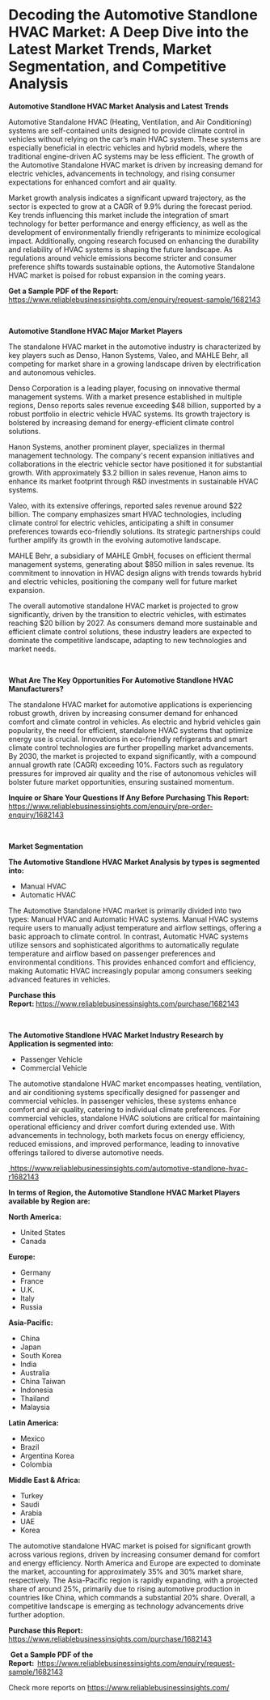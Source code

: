 <p><h1>Decoding the Automotive Standlone HVAC Market: A Deep Dive into the Latest Market Trends, Market Segmentation, and Competitive Analysis</h1></p><p><strong>Automotive Standlone HVAC Market Analysis and Latest Trends</strong></p>
<p><p>Automotive Standalone HVAC (Heating, Ventilation, and Air Conditioning) systems are self-contained units designed to provide climate control in vehicles without relying on the car’s main HVAC system. These systems are especially beneficial in electric vehicles and hybrid models, where the traditional engine-driven AC systems may be less efficient. The growth of the Automotive Standalone HVAC market is driven by increasing demand for electric vehicles, advancements in technology, and rising consumer expectations for enhanced comfort and air quality.</p><p>Market growth analysis indicates a significant upward trajectory, as the sector is expected to grow at a CAGR of 9.9% during the forecast period. Key trends influencing this market include the integration of smart technology for better performance and energy efficiency, as well as the development of environmentally friendly refrigerants to minimize ecological impact. Additionally, ongoing research focused on enhancing the durability and reliability of HVAC systems is shaping the future landscape. As regulations around vehicle emissions become stricter and consumer preference shifts towards sustainable options, the Automotive Standalone HVAC market is poised for robust expansion in the coming years.</p></p>
<p><strong>Get a Sample PDF of the Report:&nbsp;</strong> <a href="https://www.reliablebusinessinsights.com/enquiry/request-sample/1682143?utm_campaign=2306&utm_medium=2&utm_source=Github&utm_content=ia&utm_term=24032025&utm_id=automotive-standlone-hvac">https://www.reliablebusinessinsights.com/enquiry/request-sample/1682143</a></p>
<p>&nbsp;</p>
<p><strong>Automotive Standlone HVAC Major Market Players</strong></p>
<p><p>The standalone HVAC market in the automotive industry is characterized by key players such as Denso, Hanon Systems, Valeo, and MAHLE Behr, all competing for market share in a growing landscape driven by electrification and autonomous vehicles.</p><p>Denso Corporation is a leading player, focusing on innovative thermal management systems. With a market presence established in multiple regions, Denso reports sales revenue exceeding $48 billion, supported by a robust portfolio in electric vehicle HVAC systems. Its growth trajectory is bolstered by increasing demand for energy-efficient climate control solutions.</p><p>Hanon Systems, another prominent player, specializes in thermal management technology. The company's recent expansion initiatives and collaborations in the electric vehicle sector have positioned it for substantial growth. With approximately $3.2 billion in sales revenue, Hanon aims to enhance its market footprint through R&D investments in sustainable HVAC systems.</p><p>Valeo, with its extensive offerings, reported sales revenue around $22 billion. The company emphasizes smart HVAC technologies, including climate control for electric vehicles, anticipating a shift in consumer preferences towards eco-friendly solutions. Its strategic partnerships could further amplify its growth in the evolving automotive landscape.</p><p>MAHLE Behr, a subsidiary of MAHLE GmbH, focuses on efficient thermal management systems, generating about $850 million in sales revenue. Its commitment to innovation in HVAC design aligns with trends towards hybrid and electric vehicles, positioning the company well for future market expansion.</p><p>The overall automotive standalone HVAC market is projected to grow significantly, driven by the transition to electric vehicles, with estimates reaching $20 billion by 2027. As consumers demand more sustainable and efficient climate control solutions, these industry leaders are expected to dominate the competitive landscape, adapting to new technologies and market needs.</p></p>
<p>&nbsp;</p>
<p><strong>What Are The Key Opportunities For Automotive Standlone HVAC Manufacturers?</strong></p>
<p><p>The standalone HVAC market for automotive applications is experiencing robust growth, driven by increasing consumer demand for enhanced comfort and climate control in vehicles. As electric and hybrid vehicles gain popularity, the need for efficient, standalone HVAC systems that optimize energy use is crucial. Innovations in eco-friendly refrigerants and smart climate control technologies are further propelling market advancements. By 2030, the market is projected to expand significantly, with a compound annual growth rate (CAGR) exceeding 10%. Factors such as regulatory pressures for improved air quality and the rise of autonomous vehicles will bolster future market opportunities, ensuring sustained momentum.</p></p>
<p><strong>Inquire or Share Your Questions If Any Before Purchasing This Report:</strong> <a href="https://www.reliablebusinessinsights.com/enquiry/pre-order-enquiry/1682143?utm_campaign=2306&utm_medium=2&utm_source=Github&utm_content=ia&utm_term=24032025&utm_id=automotive-standlone-hvac">https://www.reliablebusinessinsights.com/enquiry/pre-order-enquiry/1682143</a></p>
<p>&nbsp;</p>
<p><strong>Market Segmentation</strong></p>
<p><strong>The Automotive Standlone HVAC Market Analysis by types is segmented into:</strong></p>
<p><ul><li>Manual HVAC</li><li>Automatic HVAC</li></ul></p>
<p><p>The Automotive Standalone HVAC market is primarily divided into two types: Manual HVAC and Automatic HVAC systems. Manual HVAC systems require users to manually adjust temperature and airflow settings, offering a basic approach to climate control. In contrast, Automatic HVAC systems utilize sensors and sophisticated algorithms to automatically regulate temperature and airflow based on passenger preferences and environmental conditions. This provides enhanced comfort and efficiency, making Automatic HVAC increasingly popular among consumers seeking advanced features in vehicles.</p></p>
<p><strong>Purchase this Report:&nbsp;</strong><a href="https://www.reliablebusinessinsights.com/purchase/1682143?utm_campaign=2306&utm_medium=2&utm_source=Github&utm_content=ia&utm_term=24032025&utm_id=automotive-standlone-hvac">https://www.reliablebusinessinsights.com/purchase/1682143</a></p>
<p>&nbsp;</p>
<p><strong>The Automotive Standlone HVAC Market Industry Research by Application is segmented into:</strong></p>
<p><ul><li>Passenger Vehicle</li><li>Commercial Vehicle</li></ul></p>
<p><p>The automotive standalone HVAC market encompasses heating, ventilation, and air conditioning systems specifically designed for passenger and commercial vehicles. In passenger vehicles, these systems enhance comfort and air quality, catering to individual climate preferences. For commercial vehicles, standalone HVAC solutions are critical for maintaining operational efficiency and driver comfort during extended use. With advancements in technology, both markets focus on energy efficiency, reduced emissions, and improved performance, leading to innovative offerings tailored to diverse automotive needs.</p></p>
<p><a href="https://www.reliablebusinessinsights.com/automotive-standlone-hvac-r1682143?utm_campaign=2306&utm_medium=2&utm_source=Github&utm_content=ia&utm_term=24032025&utm_id=automotive-standlone-hvac">&nbsp;https://www.reliablebusinessinsights.com/automotive-standlone-hvac-r1682143</a></p>
<p><strong>In terms of Region, the Automotive Standlone HVAC Market Players available by Region are:</strong></p>
<p>
    <p> <strong> North America: </strong>
        <ul>
            <li>United States</li>
            <li>Canada</li>
        </ul>
        </p> 
    <p> <strong> Europe: </strong>
        <ul>
            <li>Germany</li>
            <li>France</li>
            <li>U.K.</li>
            <li>Italy</li>
            <li>Russia</li>
        </ul>
        </p> 
    <p> <strong> Asia-Pacific: </strong>
        <ul>
            <li>China</li>
            <li>Japan</li>
            <li>South Korea</li>
            <li>India</li>
            <li>Australia</li>
            <li>China Taiwan</li>
            <li>Indonesia</li>
            <li>Thailand</li>
            <li>Malaysia</li>
        </ul>
        </p> 
    <p> <strong> Latin America: </strong>
        <ul>
            <li>Mexico</li>
            <li>Brazil</li>
            <li>Argentina Korea</li>
            <li>Colombia</li>
        </ul>
        </p> 
    <p> <strong> Middle East & Africa: </strong>
        <ul>
            <li>Turkey</li>
            <li>Saudi</li>
            <li>Arabia</li>
            <li>UAE</li>
            <li>Korea</li>
        </ul>
    </p>
    </p>
<p><p>The automotive standalone HVAC market is poised for significant growth across various regions, driven by increasing consumer demand for comfort and energy efficiency. North America and Europe are expected to dominate the market, accounting for approximately 35% and 30% market share, respectively. The Asia-Pacific region is rapidly expanding, with a projected share of around 25%, primarily due to rising automotive production in countries like China, which commands a substantial 20% share. Overall, a competitive landscape is emerging as technology advancements drive further adoption.</p></p>
<p><strong>Purchase this Report: </strong><a href="https://www.reliablebusinessinsights.com/purchase/1682143?utm_campaign=2306&utm_medium=2&utm_source=Github&utm_content=ia&utm_term=24032025&utm_id=automotive-standlone-hvac">https://www.reliablebusinessinsights.com/purchase/1682143</a></p>
<p>&nbsp;<strong>Get a Sample PDF of the Report:&nbsp;&nbsp;</strong><a href="https://www.reliablebusinessinsights.com/enquiry/request-sample/1682143?utm_campaign=2306&utm_medium=2&utm_source=Github&utm_content=ia&utm_term=24032025&utm_id=automotive-standlone-hvac">https://www.reliablebusinessinsights.com/enquiry/request-sample/1682143</a></p>
<p><strong></strong></p>
<p>Check more reports on <a href="https://www.reliablebusinessinsights.com/?utm_campaign=2306&utm_medium=2&utm_source=Github&utm_content=ia&utm_term=24032025&utm_id=automotive-standlone-hvac">https://www.reliablebusinessinsights.com/</a></p>
